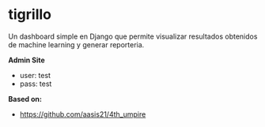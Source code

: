 # tigrillo
Un dashboard simple en Django que permite visualizar resultados obtenidos de machine learning y generar reporteria.

**Admin Site**

* user: test
* pass: test

**Based on:**
* https://github.com/aasis21/4th_umpire
